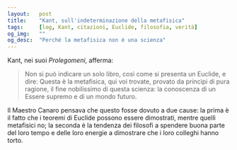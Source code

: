 ```yaml
---
layout:   post
title:    "Kant, sull'indeterminazione della metafisica"
tags:     [log, Kant, citazioni, Euclide, filosofia, verità]
og_img:   ""
og_desc:  "Perché la metafisica non è una scienza"
---
```


Kant, nei suoi *Prolegomeni*, afferma:

<blockquote class="giustificato">
Non si può indicare un solo libro, così come si presenta un Euclide, e dire: Questa è la metafisica, qui voi trovate, provato da princìpi di pura ragione, il fine nobilissimo di questa scienza: la conoscenza di un Essere supremo e di un mondo futuro.
</blockquote>

Il Maestro Canaro pensava che questo fosse dovuto a due cause: la prima è il fatto che i teoremi di Euclide possono essere dimostrati, mentre quelli metafisici no; la seconda è la tendenza dei filosofi a spendere buona parte del loro tempo e delle loro energie a dimostrare che i loro colleghi hanno torto.
